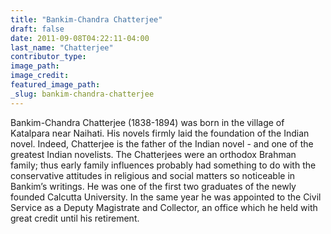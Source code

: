 ```yaml
---
title: "Bankim-Chandra Chatterjee"
draft: false
date: 2011-09-08T04:22:11-04:00
last_name: "Chatterjee"
contributor_type:
image_path:
image_credit:
featured_image_path:
_slug: bankim-chandra-chatterjee
---
```


Bankim-Chandra Chatterjee (1838-1894) was born in the village of Katalpara near Naihati. His novels firmly laid the foundation of the Indian novel. Indeed, Chatterjee is the father of the Indian novel - and one of the greatest Indian novelists. The Chatterjees were an orthodox Brahman family; thus early family influences probably had something to do with the conservative attitudes in religious and social matters so noticeable in Bankim’s writings. He was one of the first two graduates of the newly founded Calcutta University. In the same year he was appointed to the Civil Service as a Deputy Magistrate and Collector, an office which he held with great credit until his retirement.

